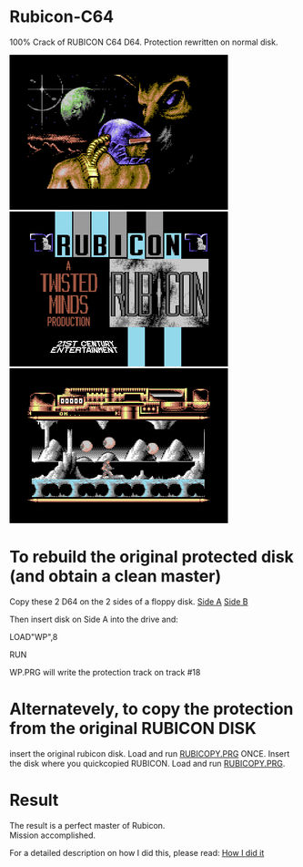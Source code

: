 # Rubicon-C64

100% Crack of RUBICON C64 D64. Protection rewritten on normal disk.

<img src="https://github.com/Zibri/Rubicon-C64/blob/main/rubicon1.png?raw=true">
<img src="https://github.com/Zibri/Rubicon-C64/blob/main/rubicon2.png?raw=true">
<img src="https://github.com/Zibri/Rubicon-C64/blob/main/rubicon3.png?raw=true">

# To rebuild the original protected disk (and obtain a clean master)

Copy these 2 D64 on the 2 sides of a floppy disk.
<a href="https://github.com/Zibri/Rubicon-C64/raw/main/Rubicon_Side_A.d64">Side A</a>
<a href="https://github.com/Zibri/Rubicon-C64/raw/main/Rubicon_Side_B.d64">Side B</a>

Then insert disk on Side A into the drive and:

LOAD"WP",8

RUN

WP.PRG will write the protection track on track #18

# Alternatevely, to copy the protection from the original RUBICON DISK

insert the original rubicon disk.
Load and run <a href="https://github.com/Zibri/Rubicon-C64/raw/main/rubicopy.prg">RUBICOPY.PRG</a> ONCE.
Insert the disk where you quickcopied RUBICON.
Load and run <a href="https://github.com/Zibri/Rubicon-C64/raw/main/rubicopy.prg">RUBICOPY.PRG</a>.

# Result

The result is a perfect master of Rubicon.   
Mission accomplished.

For a detailed description on how I did this, please read:
<a href="https://github.com/Zibri/Rubicon-C64/raw/main/How%20I%20did%20it.txt">How I did it</a>
